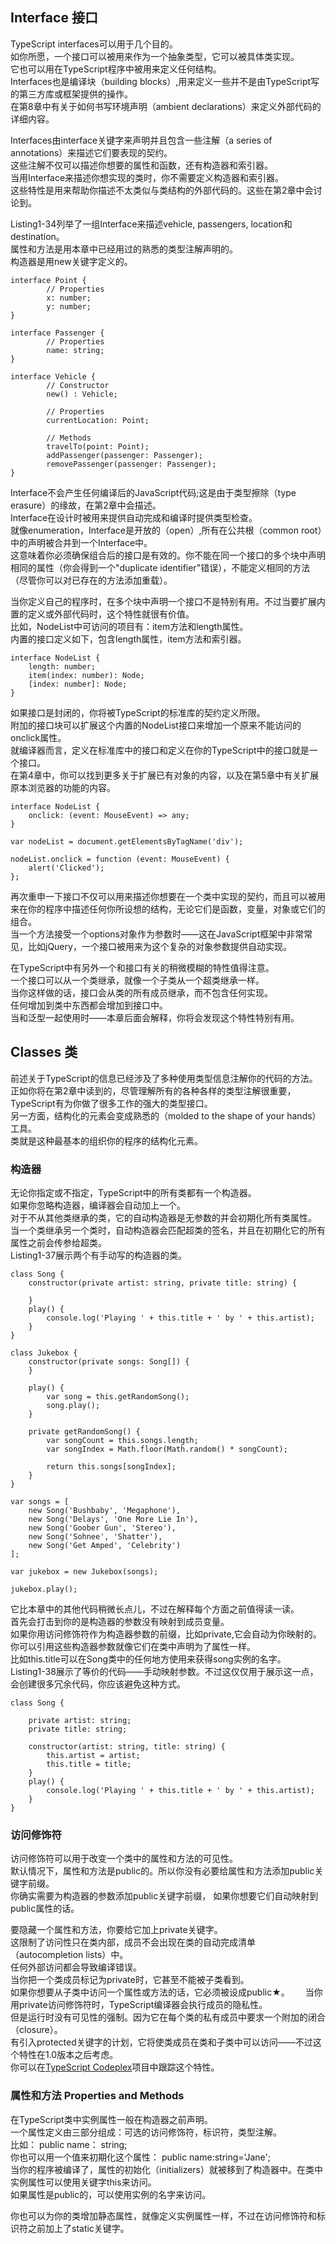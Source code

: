 ## Interface 接口
TypeScript interfaces可以用于几个目的。  
如你所愿，一个接口可以被用来作为一个抽象类型，它可以被具体类实现。  
它也可以用在TypeScript程序中被用来定义任何结构。  
Interfaces也是编译块（building blocks）,用来定义一些并不是由TypeScript写的第三方库或框架提供的操作。  
在第8章中有关于如何书写环境声明（ambient declarations）来定义外部代码的详细内容。  

Interfaces由interface关键字来声明并且包含一些注解（a series of annotations）来描述它们要表现的契约。  
这些注解不仅可以描述你想要的属性和函数，还有构造器和索引器。  
当用Interface来描述你想实现的类时，你不需要定义构造器和索引器。  
这些特性是用来帮助你描述不太类似与类结构的外部代码的。这些在第2章中会讨论到。  

Listing1-34列举了一组Interface来描述vehicle, passengers, location和destination。  
属性和方法是用本章中已经用过的熟悉的类型注解声明的。  
构造器是用new关键字定义的。  

```
interface Point {
        // Properties
        x: number;
        y: number;
}
 
interface Passenger {
        // Properties
        name: string;
}

interface Vehicle {
        // Constructor
        new() : Vehicle;
                 
        // Properties
        currentLocation: Point;
         
        // Methods
        travelTo(point: Point);
        addPassenger(passenger: Passenger);
        removePassenger(passenger: Passenger);
}
```

Interface不会产生任何编译后的JavaScript代码;这是由于类型擦除（type erasure）的缘故，在第2章中会描述。  
Interface在设计时被用来提供自动完成和编译时提供类型检查。  
就像enumeration，Interface是开放的（open）,所有在公共根（common root）中的声明被合并到一个Interface中。  
这意味着你必须确保组合后的接口是有效的。你不能在同一个接口的多个块中声明相同的属性（你会得到一个"duplicate identifier"错误），不能定义相同的方法（尽管你可以对已存在的方法添加重载）。  

当你定义自己的程序时，在多个块中声明一个接口不是特别有用。不过当要扩展内置的定义或外部代码时，这个特性就很有价值。  
比如，NodeList中可访问的项目有：item方法和length属性。  
内置的接口定义如下，包含length属性，item方法和索引器。  
```
interface NodeList {
    length: number;
    item(index: number): Node;
    [index: number]: Node;
}
```
如果接口是封闭的，你将被TypeScript的标准库的契约定义所限。  
附加的接口块可以扩展这个内置的NodeList接口来增加一个原来不能访问的onclick属性。  
就编译器而言，定义在标准库中的接口和定义在你的TypeScript中的接口就是一个接口。  
在第4章中，你可以找到更多关于扩展已有对象的内容，以及在第5章中有关扩展原本浏览器的功能的内容。  
```
interface NodeList {
    onclick: (event: MouseEvent) => any;
}
 
var nodeList = document.getElementsByTagName('div');
 
nodeList.onclick = function (event: MouseEvent) {
    alert('Clicked');
};
```
再次重申一下接口不仅可以用来描述你想要在一个类中实现的契约，而且可以被用来在你的程序中描述任何你所设想的结构，无论它们是函数，变量，对象或它们的组合。  
当一个方法接受一个options对象作为参数时——这在JavaScript框架中非常常见，比如jQuery，一个接口被用来为这个复杂的对象参数提供自动实现。  

在TypeScript中有另外一个和接口有关的稍微模糊的特性值得注意。  
一个接口可以从一个类继承，就像一个子类从一个超类继承一样。  
当你这样做的话，接口会从类的所有成员继承，而不包含任何实现。  
任何增加到类中东西都会增加到接口中。  
当和泛型一起使用时——本章后面会解释，你将会发现这个特性特别有用。  

## Classes 类
前述关于TypeScript的信息已经涉及了多种使用类型信息注解你的代码的方法。  
正如你将在第2章中读到的，尽管理解所有的各种各样的类型注解很重要，TypeScript有为你做了很多工作的强大的类型接口。  
另一方面，结构化的元素会变成熟悉的（molded to the shape of your hands）工具。  
类就是这种最基本的组织你的程序的结构化元素。

### 构造器
无论你指定或不指定，TypeScript中的所有类都有一个构造器。  
如果你忽略构造器，编译器会自动加上一个。  
对于不从其他类继承的类，它的自动构造器是无参数的并会初期化所有类属性。  
当一个类继承另一个类时，自动构造器会匹配超类的签名，并且在初期化它的所有属性之前会传参给超类。  
Listing1-37展示两个有手动写的构造器的类。  
```
class Song {
    constructor(private artist: string, private title: string) {
 
    }
    play() {
        console.log('Playing ' + this.title + ' by ' + this.artist);
    }
}
 
class Jukebox {
    constructor(private songs: Song[]) {
    }
 
    play() {
        var song = this.getRandomSong();
        song.play();
    }
 
    private getRandomSong() {
        var songCount = this.songs.length;
        var songIndex = Math.floor(Math.random() * songCount);
 
        return this.songs[songIndex];
    }
}
 
var songs = [
    new Song('Bushbaby', 'Megaphone'),
    new Song('Delays', 'One More Lie In'),
    new Song('Goober Gun', 'Stereo'),
    new Song('Sohnee', 'Shatter'),
    new Song('Get Amped', 'Celebrity')
];
 
var jukebox = new Jukebox(songs);
 
jukebox.play();
```
它比本章中的其他代码稍微长点儿，不过在解释每个方面之前值得读一读。  
首先会打击到你的是构造器的参数没有映射到成员变量。  
如果你用访问修饰符作为构造器参数的前缀，比如private,它会自动为你映射的。  
你可以引用这些构造器参数就像它们在类中声明为了属性一样。  
比如this.title可以在Song类中的任何地方使用来获得song实例的名字。  
Listing1-38展示了等价的代码——手动映射参数。不过这仅仅用于展示这一点，会创建很多冗余代码，你应该避免这种方式。  

```
class Song {
 
    private artist: string;
    private title: string;
 
    constructor(artist: string, title: string) {
        this.artist = artist;
        this.title = title;
    }
    play() {
        console.log('Playing ' + this.title + ' by ' + this.artist);
    }
}
```
### 访问修饰符
访问修饰符可以用于改变一个类中的属性和方法的可见性。  
默认情况下，属性和方法是public的。所以你没有必要给属性和方法添加public关键字前缀。  
你确实需要为构造器的参数添加public关键字前缀， 如果你想要它们自动映射到public属性的话。  

要隐藏一个属性和方法，你要给它加上private关键字。  
这限制了访问性只在类内部，成员不会出现在类的自动完成清单（autocompletion lists）中。  
任何外部访问都会导致编译错误。  
当你把一个类成员标记为private时，它甚至不能被子类看到。  
如果你想要从子类中访问一个属性或方法的话，它必须被设成public★。　　
当你用private访问修饰符时，TypeScript编译器会执行成员的隐私性。  
但是运行时没有可见性的强制。因为它在每个类的私有成员中要求一个附加的闭合（closure）。  
有引入protected关键字的计划，它将使类成员在类和子类中可以访问——不过这个特性在1.0版本之后考虑。  
你可以在[TypeScript Codeplex](http://typescript.codeplex.com/workitem/125)项目中跟踪这个特性。  

### 属性和方法 Properties and Methods
在TypeScript类中实例属性一般在构造器之前声明。  
一个属性定义由三部分组成：可选的访问修饰符，标识符，类型注解。  
比如： public name： string;  
你也可以用一个值来初期化这个属性： public name:string='Jane';  
当你的程序被编译了，属性的初始化（initializers）就被移到了构造器中。在类中实例属性可以使用关键字this来访问。  
如果属性是public的，可以使用实例的名字来访问。  

你也可以为你的类增加静态属性，就像定义实例属性一样，不过在访问修饰符和标识符之前加上了static关键字。







